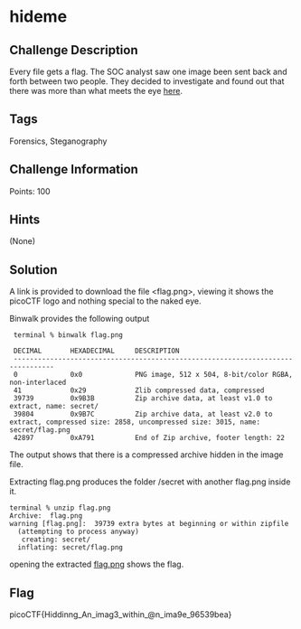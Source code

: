 # hideme

## Challenge Description

Every file gets a flag.
The SOC analyst saw one image been sent back and forth between two people. They decided to investigate and found out that there was more than what meets the eye [here](./flag.png).

## Tags
Forensics, Steganography

## Challenge Information

Points: 100

## Hints

(None)

## Solution

A link is provided to download the file <flag.png>, viewing it shows the picoCTF logo and nothing special to the naked eye.

Binwalk provides the following output
````
 terminal % binwalk flag.png

 DECIMAL       HEXADECIMAL     DESCRIPTION
 --------------------------------------------------------------------------------
 0             0x0             PNG image, 512 x 504, 8-bit/color RGBA, non-interlaced
 41            0x29            Zlib compressed data, compressed
 39739         0x9B3B          Zip archive data, at least v1.0 to extract, name: secret/
 39804         0x9B7C          Zip archive data, at least v2.0 to extract, compressed size: 2858, uncompressed size: 3015, name: secret/flag.png
 42897         0xA791          End of Zip archive, footer length: 22
````
The output shows that there is a compressed archive hidden in the image file.

Extracting flag.png produces the folder /secret with another flag.png inside it.

````
terminal % unzip flag.png 
Archive:  flag.png
warning [flag.png]:  39739 extra bytes at beginning or within zipfile
  (attempting to process anyway)
   creating: secret/
  inflating: secret/flag.png
````
opening the extracted [flag.png](./flag2.png) shows the flag.

## Flag

picoCTF{Hiddinng_An_imag3_within_@n_ima9e_96539bea}
